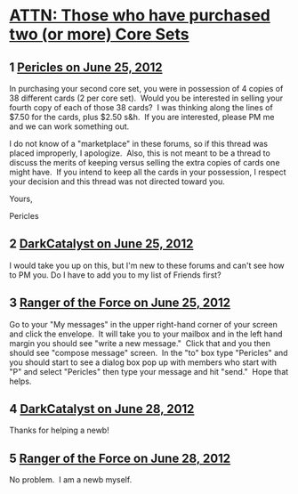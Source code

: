 # [ATTN: Those who have purchased two (or more) Core Sets](https://community.fantasyflightgames.com/topic/66535-attn-those-who-have-purchased-two-or-more-core-sets/)

## 1 [Pericles on June 25, 2012](https://community.fantasyflightgames.com/topic/66535-attn-those-who-have-purchased-two-or-more-core-sets/?do=findComment&comment=649393)

In purchasing your second core set, you were in possession of 4 copies of 38 different cards (2 per core set).  Would you be interested in selling your fourth copy of each of those 38 cards?  I was thinking along the lines of $7.50 for the cards, plus $2.50 s&h.  If you are interested, please PM me and we can work something out.

I do not know of a "marketplace" in these forums, so if this thread was placed improperly, I apologize.  Also, this is not meant to be a thread to discuss the merits of keeping versus selling the extra copies of cards one might have.  If you intend to keep all the cards in your possession, I respect your decision and this thread was not directed toward you.

Yours,

Pericles

## 2 [DarkCatalyst on June 25, 2012](https://community.fantasyflightgames.com/topic/66535-attn-those-who-have-purchased-two-or-more-core-sets/?do=findComment&comment=649586)

I would take you up on this, but I'm new to these forums and can't see how to PM you. Do I have to add you to my list of Friends first?

## 3 [Ranger of the Force on June 25, 2012](https://community.fantasyflightgames.com/topic/66535-attn-those-who-have-purchased-two-or-more-core-sets/?do=findComment&comment=649614)

Go to your "My messages" in the upper right-hand corner of your screen and click the envelope.  It will take you to your mailbox and in the left hand margin you should see "write a new message."  Click that and you then should see "compose message" screen.  In the "to" box type "Pericles" and you should start to see a dialog box pop up with members who start with "P" and select "Pericles" then type your message and hit "send."  Hope that helps.

## 4 [DarkCatalyst on June 28, 2012](https://community.fantasyflightgames.com/topic/66535-attn-those-who-have-purchased-two-or-more-core-sets/?do=findComment&comment=651223)

Thanks for helping a newb!

## 5 [Ranger of the Force on June 28, 2012](https://community.fantasyflightgames.com/topic/66535-attn-those-who-have-purchased-two-or-more-core-sets/?do=findComment&comment=651274)

No problem.  I am a newb myself.

